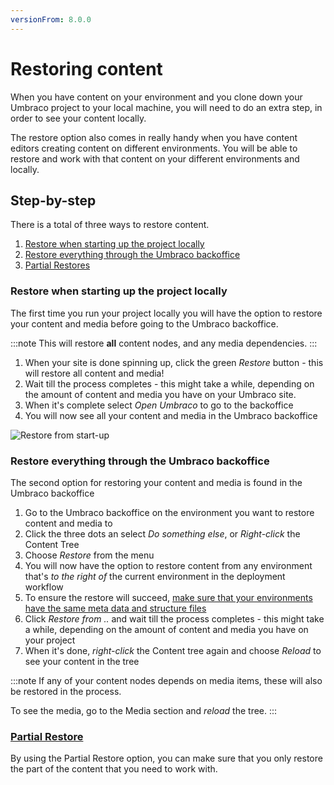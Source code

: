 ```yaml
---
versionFrom: 8.0.0
---
```


# Restoring content

When you have content on your  environment and you clone down your Umbraco project to your local machine, you will need to do an extra step, in order to see your content locally.

<!--Needs to be verified how it works-->
The restore option also comes in really handy when you have content editors creating content on different environments. You will be able to restore and work with that content on your different environments and locally.

## Step-by-step

There is a total of three ways to restore content.

1. [Restore when starting up the project locally](#restore-when-starting-up-the-project-locally)
2. [Restore everything through the Umbraco backoffice](#restore-everything-through-the-umbraco-backoffice)
3. [Partial Restores](Partial-Restore)

### Restore when starting up the project locally

The first time you run your project locally you will have the option to restore your content and media before going to the Umbraco backoffice.

:::note
This will restore **all** content nodes, and any media dependencies.
:::

1. When your site is done spinning up, click the green *Restore* button - this will restore all content and media!
2. Wait till the process completes - this might take a while, depending on the amount of content and media you have on your Umbraco site.
3. When it's complete select *Open Umbraco* to go to the backoffice
4. You will now see all your content and media in the Umbraco backoffice

![Restore from start-up](images/Normal-Restore.gif)

### Restore everything through the Umbraco backoffice

The second option for restoring your content and media is found in the Umbraco backoffice

1. Go to the Umbraco backoffice on the environment you want to restore content and media to
2. Click the three dots an select *Do something else*, or *Right-click* the Content Tree
3. Choose *Restore* from the menu
4. You will now have the option to restore content from any environment that's *to the right of* the current environment in the deployment workflow
5. To ensure the restore will succeed, [make sure that your environments have the same meta data and structure files](../Deploying-Changes)
6. Click *Restore from ..* and wait till the process completes - this might take a while, depending on the amount of content and media you have on your project
7. When it's done, *right-click* the Content tree again and choose *Reload* to see your content in the tree

:::note
If any of your content nodes depends on media items, these will also be restored in the process.

To see the media, go to the Media section and *reload* the tree.
:::
<!--Video needs updating to be not cloud specific
<iframe width="800" height="450" src="https://www.youtube.com/embed/WGTU8DF8PEk?rel=0" frameborder="0" allow="autoplay; encrypted-media" allowfullscreen></iframe>-->

### [Partial Restore](Partial-Restore)

By using the Partial Restore option, you can make sure that you only restore the part of the content that you need to work with.
